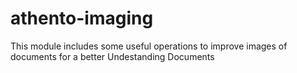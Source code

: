 # athento-imaging
This module includes some useful operations to improve images of documents for a better Undestanding Documents
